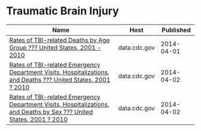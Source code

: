 # Traumatic Brain Injury

Name | Host | Published
---- | ---- | ---------
[Rates of TBI-related Deaths by Age Group ??? United States, 2001 - 2010](../datasets/nq6q-szvs.md) | data.cdc.gov | 2014-04-01
[Rates of TBI-related Emergency Department Visits, Hospitalizations, and Deaths ??? United States, 2001 ? 2010](../datasets/45um-c62r.md) | data.cdc.gov | 2014-04-02
[Rates of TBI-related Emergency Department Visits, Hospitalizations, and Deaths by Sex ??? United States, 2001 ? 2010](../datasets/b4av-siev.md) | data.cdc.gov | 2014-04-02

